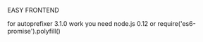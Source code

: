 EASY FRONTEND

for autoprefixer 3.1.0 work you need node.js 0.12 or require('es6-promise').polyfill()
